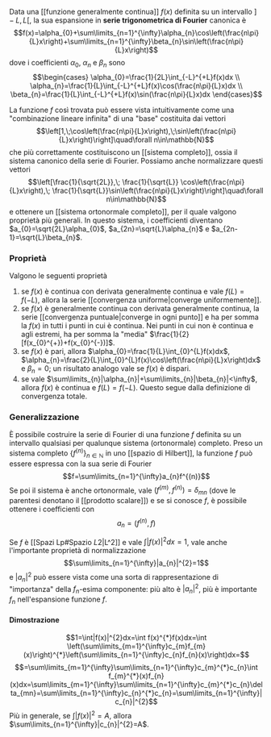 Data una [[funzione generalmente continua]] $f(x)$ definita su un intervallo $]-L,L[$, la sua espansione in **serie trigonometrica di Fourier** canonica è
$$f(x)=\alpha_{0}+\sum\limits_{n=1}^{\infty}\alpha_{n}\cos\left(\frac{n\pi}{L}x\right)+\sum\limits_{n=1}^{\infty}\beta_{n}\sin\left(\frac{n\pi}{L}x\right)$$
dove i coefficienti $\alpha_{0}$, $\alpha_{n}$ e $\beta_{n}$ sono
$$\begin{cases}
\alpha_{0}=\frac{1}{2L}\int_{-L}^{+L}f(x)dx \\
\alpha_{n}=\frac{1}{L}\int_{-L}^{+L}f(x)\cos(\frac{n\pi}{L}x)dx \\
\beta_{n}=\frac{1}{L}\int_{-L}^{+L}f(x)\sin(\frac{n\pi}{L}x)dx
\end{cases}$$

La funzione $f$ così trovata può essere vista intuitivamente come una "combinazione lineare infinita" di una "base" costituita dai vettori
$$\left[1,\;\cos\left(\frac{n\pi}{L}x\right),\;\sin\left(\frac{n\pi}{L}x\right)\right]\quad\forall n\in\mathbb{N}$$
che più correttamente costituiscono un [[sistema completo]], ossia il sistema canonico della serie di Fourier. Possiamo anche normalizzare questi vettori
$$\left[\frac{1}{\sqrt{2L}},\; \frac{1}{\sqrt{L}} \cos\left(\frac{n\pi}{L}x\right),\; \frac{1}{\sqrt{L}}\sin\left(\frac{n\pi}{L}x\right)\right]\quad\forall n\in\mathbb{N}$$
e ottenere un [[sistema ortonormale completo]], per il quale valgono proprietà più generali. In questo sistema, i coefficienti diventano $a_{0}=\sqrt{2L}\alpha_{0}$, $a_{2n}=\sqrt{L}\alpha_{n}$ e $a_{2n-1}=\sqrt{L}\beta_{n}$.
### Proprietà
Valgono le seguenti proprietà
1. se $f(x)$ è continua con derivata generalmente continua e vale $f(L)=f(-L)$, allora la serie [[convergenza uniforme|converge uniformemente]].
2. se $f(x)$ è generalmente continua con derivata generalmente continua, la serie [[convergenza puntuale|converge in ogni punto]] e ha per somma la $f(x)$ in tutti i punti in cui è continua. Nei punti in cui non è continua e agli estremi, ha per somma la "media" $\frac{1}{2}[f(x_{0}^{+})+f(x_{0}^{-})]$.
3. se $f(x)$ è pari, allora $\alpha_{0}=\frac{1}{L}\int_{0}^{L}f(x)dx$, $\alpha_{n}=\frac{2}{L}\int_{0}^{L}f(x)\cos\left(\frac{n\pi}{L}x\right)dx$ e $\beta_{n}=0$; un risultato analogo vale se $f(x)$ è dispari.
4. se vale $\sum\limits_{n}|\alpha_{n}|+\sum\limits_{n}|\beta_{n}|<\infty$, allora $f(x)$ è continua e $f(L)=f(-L)$. Questo segue dalla definizione di convergenza totale.
### Generalizzazione
È possibile costruire la serie di Fourier di una funzione $f$ definita su un intervallo qualsiasi per qualunque sistema (ortonormale) completo. Preso un sistema completo $\{f^{(n)}\}_{n\in\mathbb{N}}$ in uno [[spazio di Hilbert]], la funzione $f$ può essere espressa con la sua serie di Fourier
$$f=\sum\limits_{n=1}^{\infty}a_{n}f^{(n)}$$
Se poi il sistema è anche ortonormale, vale $(f^{(m)}, f^{(n)})=\delta_{mn}$ (dove le parentesi denotano il [[prodotto scalare]]) e se si conosce $f$, è possibile ottenere i coefficienti con
$$a_{n}=(f^{(n)},f)$$

Se $f$ è [[Spazi Lp#Spazio $L {2}$|L^2]] e vale $\int |f(x)|^{2}dx=1$, vale anche l'importante proprietà di normalizzazione
$$\sum\limits_{n=1}^{\infty}|a_{n}|^{2}=1$$
e $|a_{n}|^{2}$ può essere vista come una sorta di rappresentazione di "importanza" della $f_{n}$-esima componente: più alto è $|a_{n}|^{2}$, più è importante $f_{n}$ nell'espansione funzione $f$.
#### Dimostrazione
$$1=\int|f(x)|^{2}dx=\int f(x)^{*}f(x)dx=\int \left(\sum\limits_{m=1}^{\infty}c_{m}f_{m}(x)\right)^{*}\left(\sum\limits_{n=1}^{\infty}c_{n}f_{n}(x)\right)dx=$$
$$=\sum\limits_{m=1}^{\infty}\sum\limits_{n=1}^{\infty}c_{m}^{*}c_{n}\int f_{m}^{*}(x)f_{n}(x)dx=\sum\limits_{m=1}^{\infty}\sum\limits_{n=1}^{\infty}c_{m}^{*}c_{n}\delta_{mn}=\sum\limits_{n=1}^{\infty}c_{n}^{*}c_{n}=\sum\limits_{n=1}^{\infty}|c_{n}|^{2}$$
Più in generale, se $\int |f(x)|^{2}=A$, allora $\sum\limits_{n=1}^{\infty}|c_{n}|^{2}=A$.